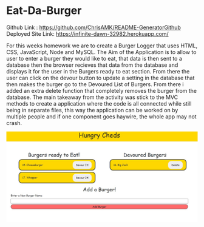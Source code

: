 # Eat-Da-Burger
Github Link : https://github.com/ChrisAMK/README-GeneratorGithub
Deployed Site Link: https://infinite-dawn-32982.herokuapp.com/

For this weeks homework we are to create a Burger Logger that uses HTML, CSS, JavaScript, Node and MySQL. The Aim of the Application is to allow to user to enter a burger they would like to eat, that data is then sent to a database then the browser recieves that data from the database and displays it for the user in the Burgers ready to eat section. From there the user can click on the devour button to update a setting in the database that then makes the burger go to the Devoured List of Burgers. From there i added an extra delete function that completely removes the burger from the database. The main takeaway from the activity was stick to the MVC methods to create a application where the code is all connected while still being in separate files, this way the application can be worked on by multiple people and if one component goes haywire, the whole app may not crash.

![screenshot](./public/assets/screen1.jpg)
